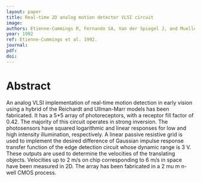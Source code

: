 ```yaml
---
layout: paper
title: Real-time 2D analog motion detector VLSI circuit
image:
authors: Etienne-Cummings R, Fernando SA, Van der Spiegel J, and Mueller P.
year: 1992
ref: Etienne-Cummings et al. 1992.
journal:
pdf:
doi:
---
```


# Abstract
An analog VLSI implementation of real-time motion detection in early vision using a hybrid of the Reichardt and Ullman-Marr models has been fabricated. It has a 5*5 array of photoreceptors, with a receptor fill factor of 0.42. The majority of this circuit operates in strong inversion. The photosensors have squared logarithmic and linear responses for low and high intensity illumination, respectively. A linear passive resistive grid is used to implement the desired difference of Gaussian impulse response transfer function of the edge detection circuit whose dynamic range is 3 V. These outputs are used to determine the velocities of the translating objects. Velocities up to 2 m/s on chip corresponding to 6 m/s in space have been measured in 2D. The array has been fabricated in a 2 mu m n-well CMOS process.

